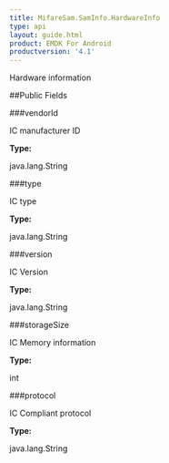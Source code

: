 ```yaml
---
title: MifareSam.SamInfo.HardwareInfo
type: api
layout: guide.html
product: EMDK For Android
productversion: '4.1'
---
```



Hardware information

##Public Fields

###vendorId

IC manufacturer ID

**Type:**

java.lang.String

###type

IC type

**Type:**

java.lang.String

###version

IC Version

**Type:**

java.lang.String

###storageSize

IC Memory information

**Type:**

int

###protocol

IC Compliant protocol

**Type:**

java.lang.String












